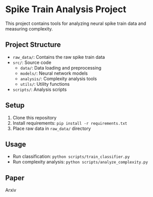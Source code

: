 # Spike Train Analysis Project

This project contains tools for analyzing neural spike train data and measuring complexity.

## Project Structure
- `raw_data/`: Contains the raw spike train data
- `src/`: Source code
  - `data/`: Data loading and preprocessing
  - `models/`: Neural network models
  - `analysis/`: Complexity analysis tools
  - `utils/`: Utility functions
- `scripts/`: Analysis scripts

## Setup
1. Clone this repository
2. Install requirements: `pip install -r requirements.txt`
3. Place raw data in `raw_data/` directory

## Usage
- Run classification: `python scripts/train_classifier.py`
- Run complexity analysis: `python scripts/analyze_complexity.py`

## Paper
Arxiv

